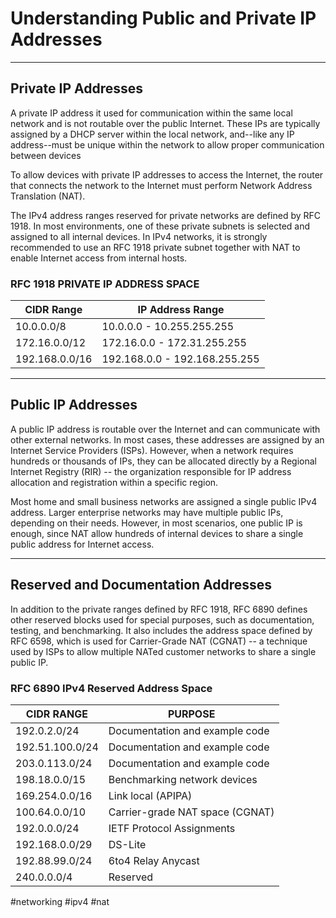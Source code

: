 # Understanding Public and Private IP Addresses

---
## Private IP Addresses

A private IP address it used for communication within the same local network and is not routable over the public Internet. These IPs are typically assigned by a DHCP server within the local network, and--like any IP address--must be unique within the network to allow proper communication  between devices

To allow devices with private IP addresses to access the Internet, the router that connects the network to the Internet must perform Network Address Translation (NAT).

The IPv4 address ranges reserved for private networks are defined by RFC 1918. In most environments, one of these private subnets is selected and assigned to all internal devices. In IPv4 networks, it is strongly recommended to use an RFC 1918 private subnet together with NAT to enable Internet access from internal hosts.

### RFC 1918 PRIVATE IP ADDRESS SPACE

| CIDR Range     | IP Address Range              |
| -------------- | ----------------------------- |
| 10.0.0.0/8     | 10.0.0.0 - 10.255.255.255     |
| 172.16.0.0/12  | 172.16.0.0 - 172.31.255.255   |
| 192.168.0.0/16 | 192.168.0.0 - 192.168.255.255 |

---
## Public IP Addresses

A public IP address is routable over the Internet and can communicate with other external networks. In most cases, these addresses are assigned by an Internet Service Providers (ISPs). However, when a network requires hundreds or thousands of IPs, they can be allocated directly by a Regional Internet Registry (RIR) -- the organization responsible for IP address allocation and registration within a specific region.

Most home and small business networks are assigned a single public IPv4 address. Larger enterprise networks may have multiple public IPs, depending on their needs. However, in most scenarios, one public IP is enough, since NAT allow hundreds of internal devices to share a single public address for Internet access.

---
## Reserved and Documentation Addresses

In addition to the private ranges defined by RFC 1918, RFC 6890 defines other reserved blocks used for special purposes, such as documentation, testing, and benchmarking. It also includes the address space defined by RFC 6598, which is used for Carrier-Grade NAT (CGNAT) -- a technique used by ISPs to allow multiple NATed customer networks to share a single public IP.

### RFC 6890 IPv4 Reserved Address Space

| CIDR RANGE      | PURPOSE                         |
| --------------- | ------------------------------- |
| 192.0.2.0/24    | Documentation and example code  |
| 192.51.100.0/24 | Documentation and example code  |
| 203.0.113.0/24  | Documentation and example code  |
| 198.18.0.0/15   | Benchmarking network devices    |
| 169.254.0.0/16  | Link local (APIPA)              |
| 100.64.0.0/10   | Carrier-grade NAT space (CGNAT) |
| 192.0.0.0/24    | IETF Protocol Assignments       |
| 192.168.0.0/29  | DS-Lite                         |
| 192.88.99.0/24  | 6to4 Relay Anycast              |
| 240.0.0.0/4     | Reserved                        |

#networking #ipv4 #nat